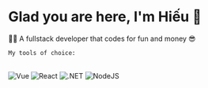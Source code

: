 ﻿# Glad you are here, I'm Hiếu 👋

👩‍💻 A fullstack developer that codes for fun and money 😎


`My tools of choice:` <br> <br>

![Vue](https://img.shields.io/badge/-Vue-4FC08D?style=flat-square&logo=vue.js&logoColor=white)
![React](https://img.shields.io/badge/-React-61DAFB?style=flat-square&logo=react&logoColor=white)
![.NET](https://img.shields.io/badge/-.NET-5C2D91?style=flat-square&logo=.net&logoColor=white)
![NodeJS](https://img.shields.io/badge/-NodeJS-339933?style=flat-square&logo=node.js&logoColor=white)



